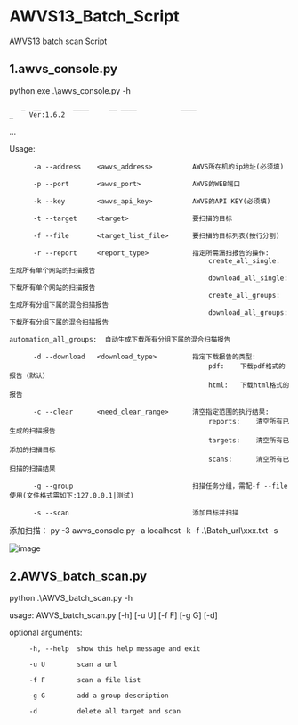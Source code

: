 # AWVS13_Batch_Script
AWVS13 batch scan Script

## 1.awvs_console.py

python.exe .\awvs_console.py -h

       _  __        ____     __ ____           ____                            _    Ver:1.6.2
...


   Usage:
   
          -a --address    <awvs_address>          AWVS所在机的ip地址(必须填)
          
          -p --port       <awvs_port>             AWVS的WEB端口
          
          -k --key        <awvs_api_key>          AWVS的API KEY(必须填)
          
          -t --target     <target>                要扫描的目标
          
          -f --file       <target_list_file>      要扫描的目标列表(按行分割)
          
          -r --report     <report_type>           指定所需漏扫报告的操作:
                                                      create_all_single:      生成所有单个网站的扫描报告
                                                      download_all_single:    下载所有单个网站的扫描报告
                                                      create_all_groups:      生成所有分组下属的混合扫描报告
                                                      download_all_groups:    下载所有分组下属的混合扫描报告
                                                      automation_all_groups:  自动生成下载所有分组下属的混合扫描报告
                                                      
          -d --download   <download_type>         指定下载报告的类型:
                                                      pdf:    下载pdf格式的报告（默认）
                                                      html:   下载html格式的报告
                                                      
          -c --clear      <need_clear_range>      清空指定范围的执行结果:
                                                      reports:    清空所有已生成的扫描报告
                                                      targets:    清空所有已添加的扫描目标
                                                      scans:      清空所有已扫描的扫描结果
                                                      
          -g --group                              扫描任务分组，需配-f --file使用(文件格式需如下:127.0.0.1|测试)
          
          -s --scan                               添加目标并扫描

添加扫描：
py -3 awvs_console.py -a localhost -k <api-key>  -f .\Batch_url\xxx.txt -s

![image](https://user-images.githubusercontent.com/43526141/119246328-49679f80-bbb3-11eb-86ea-34b1029abe6d.png)
       
       
## 2.AWVS_batch_scan.py
python .\AWVS_batch_scan.py -h
       
usage: AWVS_batch_scan.py [-h] [-u U] [-f F] [-g G] [-d]

optional arguments:
       
         -h, --help  show this help message and exit

         -u U        scan a url

         -f F        scan a file list

         -g G        add a group description

         -d          delete all target and scan
